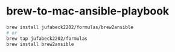 # brew-to-mac-ansible-playbook
```sh
brew install jufabeck2202/formulas/brew2ansible
# or 
brew tap jufabeck2202/formulas
brew install brew2ansible
```
